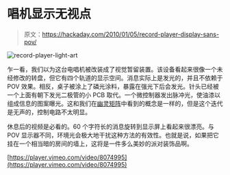 # 唱机显示无视点

> 原文：<https://hackaday.com/2010/01/05/record-player-display-sans-pov/>

![](img/34a858083bd392fe27c2b54b475eda3d.png "record-player-light-art")

乍一看，我们以为这台电唱机被改装成了视觉暂留装置。该设备看起来很像一个未经修改的转盘，但它有四个轨道的显示空间。消息实际上是发光的，并且不依赖于 POV 效果。相反，桌子被涂上了磷光涂料，暴露在强光下后会发光。针头已经被一个上面有朝下发光二极管的小 PCB 取代。一个微控制器发出脉冲光，使油漆以组成信息的图案曝光。这和我们在[幽灵矩阵](http://hackaday.com/2009/05/23/ghost-matrix-glow-printing/)中看到的概念是一样的，但是这个迭代是无声的，控制电路不太明显。

休息后的视频是必看的。60 个字符长的消息旋转到显示屏上看起来很漂亮。与 POV 显示器不同，环境光会极大地干扰这种方法的有效性。也就是说，如果把它挂在一个相当暗的房间的墙上，这将是一件多么美妙的派对装饰品啊。

[https://player.vimeo.com/video/8074995](https://player.vimeo.com/video/8074995)